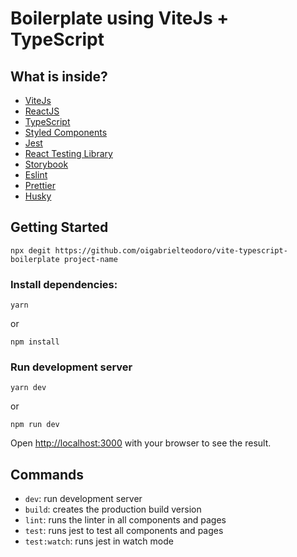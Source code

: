 
# Boilerplate using ViteJs + TypeScript

## What is inside?

- [ViteJs](https://vitejs.dev/)
- [ReactJS](https://reactjs.org/)
- [TypeScript](https://www.typescriptlang.org/)
- [Styled Components](https://styled-components.com/)
- [Jest](https://jestjs.io/)
- [React Testing Library](https://testing-library.com/docs/react-testing-library/intro)
- [Storybook](https://storybook.js.org/)
- [Eslint](https://eslint.org/)
- [Prettier](https://prettier.io/)
- [Husky](https://github.com/typicode/husky)

## Getting Started

```
npx degit https://github.com/oigabrielteodoro/vite-typescript-boilerplate project-name
```

### Install dependencies:

```
yarn
```

or

```
npm install
```

### Run development server

```
yarn dev
```

or 

```
npm run dev
```

Open [http://localhost:3000](http://localhost:3000) with your browser to see the result.

## Commands

- `dev`: run development server
- `build`: creates the production build version
- `lint`: runs the linter in all components and pages
- `test`: runs jest to test all components and pages
- `test:watch`: runs jest in watch mode